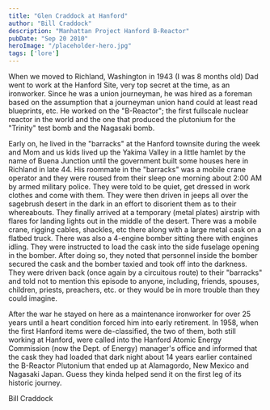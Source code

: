 ```yaml
---
title: "Glen Craddock at Hanford"
author: "Bill Craddock"
description: "Manhattan Project Hanford B-Reactor"
pubDate: "Sep 20 2010"
heroImage: "/placeholder-hero.jpg"
tags: ['lore']
---
```

When we moved to Richland, Washington in 1943 (I was 8 months old) Dad went to work at the Hanford Site, very top secret at the time, as an ironworker.  Since he was a union journeyman, he was hired as a foreman based on the assumption that a journeyman union hand could at least read blueprints, etc.  He worked on the "B-Reactor"; the first fullscale nuclear reactor in the world and the one that produced the plutonium for the "Trinity" test bomb and the Nagasaki bomb.

Early on, he lived in the "barracks" at the Hanford townsite during the week and Mom and us kids lived up the Yakima Valley in a little hamlet by the name of Buena Junction until the government built some houses here in Richland in late 44. His roommate in the "barracks" was a mobile crane operator and they were roused from their sleep one morning about 2:00 AM by armed military police. They were told to be quiet, get dressed in work clothes and come with them.  They were then driven in jeeps all over the sagebrush desert in the dark in an effort to disorient them as to their whereabouts.  They finally arrived at a temporary (metal plates) airstrip with flares for landing lights out in the middle of the desert.  There was a mobile crane, rigging cables, shackles, etc there along with a large metal cask on a flatbed truck.  There was also a 4-engine bomber sitting there with engines idling.  They were instructed to load the cask into the side fuselage opening in the bomber.  After doing so, they noted that personnel inside the bomber secured the cask and the bomber taxied and took off into the darkness.  They were driven back (once again by a circuitous route) to their "barracks" and told not to mention this episode to anyone, including, friends, spouses, children, priests, preachers, etc. or they would be in more trouble than they could imagine.

After the war he stayed on here as a maintenance ironworker for over 25 years until a heart condition forced him into early retirement. In 1958, when the first Hanford items were de-classified, the two of them, both still working at Hanford, were called into the Hanford Atomic Energy Commission (now the Dept. of Energy) manager's office and informed that the cask they had loaded that dark night about 14 years earlier contained the B-Reactor Plutonium that ended up at Alamagordo, New Mexico and Nagasaki Japan.  Guess they kinda helped send it on the first leg of its historic journey.

Bill Craddock
